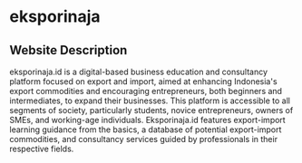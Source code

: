 # eksporinaja
## Website Description
eksporinaja.id is a digital-based business education and consultancy platform focused on export and import, aimed at enhancing Indonesia's export commodities and encouraging entrepreneurs, both beginners and intermediates, to expand their businesses. This platform is accessible to all segments of society, particularly students, novice entrepreneurs, owners of SMEs, and working-age individuals. Eksporinaja.id features export-import learning guidance from the basics, a database of potential export-import commodities, and consultancy services guided by professionals in their respective fields.
